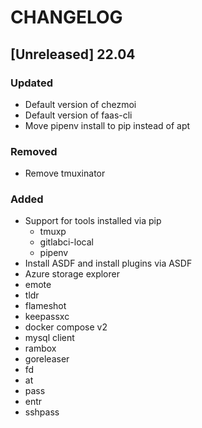 # CHANGELOG

## [Unreleased] 22.04

### Updated

* Default version of chezmoi
* Default version of faas-cli
* Move pipenv install to pip instead of apt

### Removed

* Remove tmuxinator

### Added

* Support for tools installed via pip
  * tmuxp
  * gitlabci-local
  * pipenv
* Install ASDF and install plugins via ASDF
* Azure storage explorer
* emote
* tldr
* flameshot
* keepassxc
* docker compose v2
* mysql client
* rambox
* goreleaser
* fd
* at
* pass
* entr
* sshpass